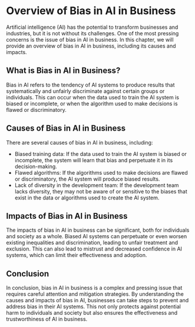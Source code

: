 Overview of Bias in AI in Business
=====================================================================

Artificial intelligence (AI) has the potential to transform businesses and industries, but it is not without its challenges. One of the most pressing concerns is the issue of bias in AI in business. In this chapter, we will provide an overview of bias in AI in business, including its causes and impacts.

What is Bias in AI in Business?
-------------------------------

Bias in AI refers to the tendency of AI systems to produce results that systematically and unfairly discriminate against certain groups or individuals. This can occur when the data used to train the AI system is biased or incomplete, or when the algorithm used to make decisions is flawed or discriminatory.

Causes of Bias in AI in Business
--------------------------------

There are several causes of bias in AI in business, including:

* Biased training data: If the data used to train the AI system is biased or incomplete, the system will learn that bias and perpetuate it in its decision-making.
* Flawed algorithms: If the algorithms used to make decisions are flawed or discriminatory, the AI system will produce biased results.
* Lack of diversity in the development team: If the development team lacks diversity, they may not be aware of or sensitive to the biases that exist in the data or algorithms used to create the AI system.

Impacts of Bias in AI in Business
---------------------------------

The impacts of bias in AI in business can be significant, both for individuals and society as a whole. Biased AI systems can perpetuate or even worsen existing inequalities and discrimination, leading to unfair treatment and exclusion. This can also lead to mistrust and decreased confidence in AI systems, which can limit their effectiveness and adoption.

Conclusion
----------

In conclusion, bias in AI in business is a complex and pressing issue that requires careful attention and mitigation strategies. By understanding the causes and impacts of bias in AI, businesses can take steps to prevent and address bias in their AI systems. This not only protects against potential harm to individuals and society but also ensures the effectiveness and trustworthiness of AI in business.
